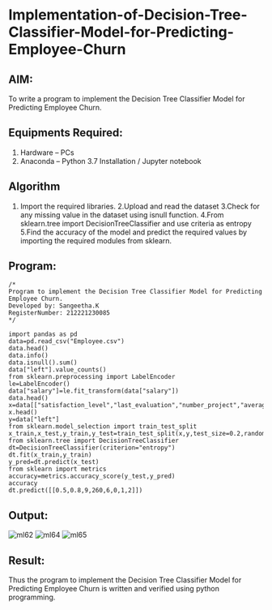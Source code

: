 # Implementation-of-Decision-Tree-Classifier-Model-for-Predicting-Employee-Churn

## AIM:
To write a program to implement the Decision Tree Classifier Model for Predicting Employee Churn.

## Equipments Required:
1. Hardware – PCs
2. Anaconda – Python 3.7 Installation / Jupyter notebook

## Algorithm
1. Import the required libraries.
2.Upload and read the dataset
3.Check for any missing value in the dataset using isnull function.
4.From sklearn.tree import DecisionTreeClassifier and use criteria as entropy
5.Find the accuracy of the model and predict the required values by importing the required modules from sklearn. 

## Program:
```
/*
Program to implement the Decision Tree Classifier Model for Predicting Employee Churn.
Developed by: Sangeetha.K
RegisterNumber: 212221230085 
*/
```

```
import pandas as pd
data=pd.read_csv("Employee.csv")
data.head()
data.info()
data.isnull().sum()
data["left"].value_counts()
from sklearn.preprocessing import LabelEncoder
le=LabelEncoder()
data["salary"]=le.fit_transform(data["salary"])
data.head()
x=data[["satisfaction_level","last_evaluation","number_project","average_montly_hours","time_spend_company","Work_accident","promotion_last_5years","salary"]]
x.head()
y=data["left"]
from sklearn.model_selection import train_test_split
x_train,x_test,y_train,y_test=train_test_split(x,y,test_size=0.2,random_state=100)
from sklearn.tree import DecisionTreeClassifier
dt=DecisionTreeClassifier(criterion="entropy")
dt.fit(x_train,y_train)
y_pred=dt.predict(x_test)
from sklearn import metrics
accuracy=metrics.accuracy_score(y_test,y_pred)
accuracy
dt.predict([[0.5,0.8,9,260,6,0,1,2]])
```

## Output:

![ml62](https://user-images.githubusercontent.com/93992063/198622875-45307d86-74c2-4e6c-a424-18d1a5a6bb67.png)
![ml64](https://user-images.githubusercontent.com/93992063/198623007-6c66644a-90f8-46e1-9714-e9cae680a6eb.png)
![ml65](https://user-images.githubusercontent.com/93992063/198623098-83e674c9-770c-40c2-b34f-578a4a43d000.png)


## Result:
Thus the program to implement the  Decision Tree Classifier Model for Predicting Employee Churn is written and verified using python programming.
